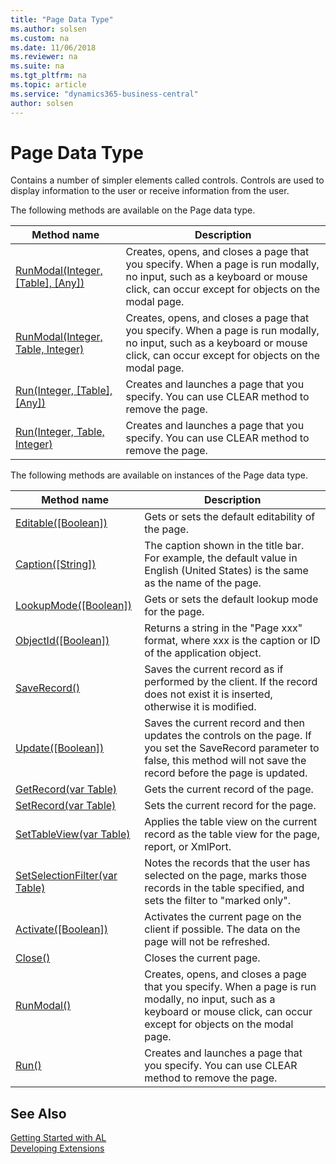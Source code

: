 ```yaml
---
title: "Page Data Type"
ms.author: solsen
ms.custom: na
ms.date: 11/06/2018
ms.reviewer: na
ms.suite: na
ms.tgt_pltfrm: na
ms.topic: article
ms.service: "dynamics365-business-central"
author: solsen
---
```

[//]: # (START>DO_NOT_EDIT)
[//]: # (IMPORTANT:Do not edit any of the content between here and the END>DO_NOT_EDIT.)
[//]: # (Any modifications should be made in the .xml files in the ModernDev repo.)
# Page Data Type
Contains a number of simpler elements called controls. Controls are used to display information to the user or receive information from the user.

The following methods are available on the Page data type.


|Method name|Description|
|-----------|-----------|
|[RunModal(Integer, [Table], [Any])](page-runmodal-integer-table-joker-method.md)|Creates, opens, and closes a page that you specify. When a page is run modally, no input, such as a keyboard or mouse click, can occur except for objects on the modal page.|
|[RunModal(Integer, Table, Integer)](page-runmodal-integer-table-integer-method.md)|Creates, opens, and closes a page that you specify. When a page is run modally, no input, such as a keyboard or mouse click, can occur except for objects on the modal page.|
|[Run(Integer, [Table], [Any])](page-run-integer-table-joker-method.md)|Creates and launches a page that you specify. You can use CLEAR method to remove the page.|
|[Run(Integer, Table, Integer)](page-run-integer-table-integer-method.md)|Creates and launches a page that you specify. You can use CLEAR method to remove the page.|

The following methods are available on instances of the Page data type.

|Method name|Description|
|-----------|-----------|
|[Editable([Boolean])](page-editable-method.md)|Gets or sets the default editability of the page.|
|[Caption([String])](page-caption-method.md)|The caption shown in the title bar. For example, the default value in English (United States) is the same as the name of the page.|
|[LookupMode([Boolean])](page-lookupmode-method.md)|Gets or sets the default lookup mode for the page.|
|[ObjectId([Boolean])](page-objectid-method.md)|Returns a string in the "Page xxx" format, where xxx is the caption or ID of the application object.|
|[SaveRecord()](page-saverecord-method.md)|Saves the current record as if performed by the client. If the record does not exist it is inserted, otherwise it is modified.|
|[Update([Boolean])](page-update-method.md)|Saves the current record and then updates the controls on the page. If you set the SaveRecord parameter to false, this method will not save the record before the page is updated.|
|[GetRecord(var Table)](page-getrecord-method.md)|Gets the current record of the page.|
|[SetRecord(var Table)](page-setrecord-method.md)|Sets the current record for the page.|
|[SetTableView(var Table)](page-settableview-method.md)|Applies the table view on the current record as the table view for the page, report, or XmlPort.|
|[SetSelectionFilter(var Table)](page-setselectionfilter-method.md)|Notes the records that the user has selected on the page, marks those records in the table specified, and sets the filter to "marked only".|
|[Activate([Boolean])](page-activate-method.md)|Activates the current page on the client if possible. The data on the page will not be refreshed.|
|[Close()](page-close-method.md)|Closes the current page.|
|[RunModal()](page-runmodal--method.md)|Creates, opens, and closes a page that you specify. When a page is run modally, no input, such as a keyboard or mouse click, can occur except for objects on the modal page.|
|[Run()](page-run--method.md)|Creates and launches a page that you specify. You can use CLEAR method to remove the page.|

[//]: # (IMPORTANT: END>DO_NOT_EDIT)
## See Also
[Getting Started with AL](../../devenv-get-started.md)  
[Developing Extensions](../../devenv-dev-overview.md)  